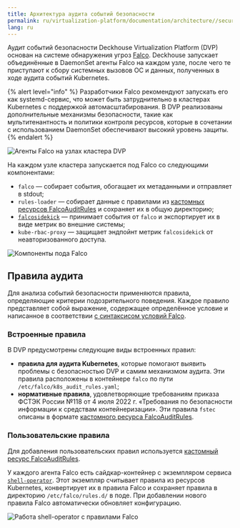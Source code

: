 ```yaml
---
title: Архитектура аудита событий безопасности
permalink: ru/virtualization-platform/documentation/architecture//security/runtime-audit.html
lang: ru
---
```


Аудит событий безопасности Deckhouse Virtualization Platform (DVP) основан на системе обнаружения угроз [Falco](https://falco.org/).
Deckhouse запускает объединённые в DaemonSet агенты Falco на каждом узле,
после чего те приступают к сбору системных вызовов ОС и данных, полученных в ходе аудита событий Kubernetes.

{% alert level="info" %}
Разработчики Falco рекомендуют запускать его как systemd-сервис,
что может быть затруднительно в кластерах Kubernetes с поддержкой автомасштабирования.
В DVP реализованы дополнительные механизмы безопасности, такие как мультитенантность и политики контроля ресурсов,
которые в сочетании с использованием DaemonSet обеспечивают высокий уровень защиты.
{% endalert %}

![Агенты Falco на узлах кластера DVP](/images/runtime-audit-engine/falco_daemonset.svg)
<!--- Source: https://docs.google.com/drawings/d/1NZ91z8NXNiuS50ybcMoMsZI3SbQASZXJGLANdaNNm_U --->

На каждом узле кластера запускается под Falco со следующими компонентами:

- `falco` — собирает события, обогащает их метаданными и отправляет в stdout;
- `rules-loader` — собирает данные с правилами из [кастомных ресурсов FalcoAuditRules](/modules/runtime-audit-engine/cr.html#falcoauditrules)
  и сохраняет их в общую директорию;
- [`falcosidekick`](https://github.com/falcosecurity/falcosidekick) — принимает события от `falco`
  и экспортирует их в виде метрик во внешние системы;
- `kube-rbac-proxy` — защищает эндпойнт метрик `falcosidekick` от неавторизованного доступа.

![Компоненты пода Falco](/images/runtime-audit-engine/falco_pod.svg)
<!--- Source: https://docs.google.com/drawings/d/1rxSuJFs0tumfZ56WbAJ36crtPoy_NiPBHE6Hq5lejuI --->

## Правила аудита

Для анализа событий безопасности применяются правила, определяющие критерии подозрительного поведения.
Каждое правило представляет собой выражение, содержащее определённое условие
и написанное в соответствии [с синтаксисом условий Falco](https://falco.org/docs/concepts/rules/conditions/).

### Встроенные правила

В DVP предусмотрены следующие виды встроенных правил:

- **правила для аудита Kubernetes**, которые помогают выявить проблемы с безопасностью DVP и самим механизмом аудита.
  Эти правила расположены в контейнере `falco` по пути `/etc/falco/k8s_audit_rules.yaml`;
- **нормативные правила**, удовлетворяющие требованиям приказа ФСТЭК России №118 от 4 июля 2022 г.
  «Требования по безопасности информации к средствам контейнеризации».
  Эти правила `fstec` описаны в формате [кастомного ресурса FalcoAuditRules](/modules/runtime-audit-engine/cr.html#falcoauditrules).

### Пользовательские правила

Для добавления пользовательских правил используется [кастомный ресурс FalcoAuditRules](/modules/runtime-audit-engine/cr.html#falcoauditrules).

У каждого агента Falco есть сайдкар-контейнер с экземпляром сервиса [`shell-operator`](https://github.com/flant/shell-operator).
Этот экземпляр считывает правила из ресурсов Kubernetes, конвертирует их в правила Falco
и сохраняет правила в директорию `/etc/falco/rules.d/` в поде.
При добавлении нового правила Falco автоматически обновляет конфигурацию.

![Работа shell-operator с правилами Falco](/images/runtime-audit-engine/falco_shop.svg)
<!--- Source: https://docs.google.com/drawings/d/13MFYtiwH4Y66SfEPZIcS7S2wAY6vnKcoaztxsmX1hug --->
